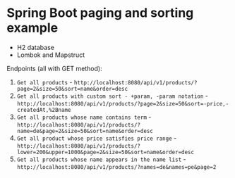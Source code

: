 # Spring Boot paging and sorting example

- H2 database
- Lombok and Mapstruct

Endpoints (all with GET method):
1. `Get all products` - `http://localhost:8080/api/v1/products/?page=2&size=50&sort=name&order=desc`
2. `Get all products with custom sort - +param, -param notation` - `http://localhost:8080/api/v1/products/?page=2&size=50&sort=-price,-createdAt,%2Bname`
3. `Get all products whose name contains term` - `http://localhost:8080/api/v1/products/?name=de&page=2&size=50&sort=name&order=desc`
4. `Get all product whose price satisfies price range` - `http://localhost:8080/api/v1/products/?lower=200&upper=1000&page=2&size=50&sort=name&order=desc`
5. `Get all products whose name appears in the name list` - `http://localhost:8080/api/v1/products/?names=de&names=pe&page=2`
